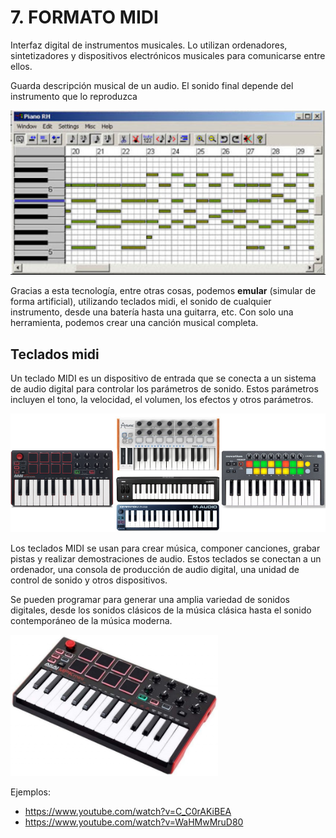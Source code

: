 # 7. FORMATO MIDI

Interfaz digital de instrumentos musicales. Lo utilizan ordenadores, sintetizadores y dispositivos electrónicos musicales para comunicarse entre ellos.

Guarda descripción musical de un audio. El sonido final depende del instrumento que lo reproduzca

![](img/2020-03-31-11-04-08.png)

Gracias a esta tecnología, entre otras cosas, podemos **emular** (simular de forma artificial), utilizando teclados midi, el sonido de cualquier instrumento, desde una batería hasta una guitarra, etc. Con solo una herramienta, podemos crear una canción musical completa.

## Teclados midi

Un teclado MIDI es un dispositivo de entrada que se conecta a un sistema de audio digital para controlar los parámetros de sonido. Estos parámetros incluyen el tono, la velocidad, el volumen, los efectos y otros parámetros.

![](img/2022-12-18-15-51-16.png)

Los teclados MIDI se usan para crear música, componer canciones, grabar pistas y realizar demostraciones de audio. Estos teclados se conectan a un ordenador, una consola de producción de audio digital, una unidad de control de sonido y otros dispositivos.

Se pueden programar para generar una amplia variedad de sonidos digitales, desde los sonidos clásicos de la música clásica hasta el sonido contemporáneo de la música moderna.

![](img/2020-03-31-11-04-12.png)

Ejemplos:

- https://www.youtube.com/watch?v=C_C0rAKiBEA
- https://www.youtube.com/watch?v=WaHMwMruD80
